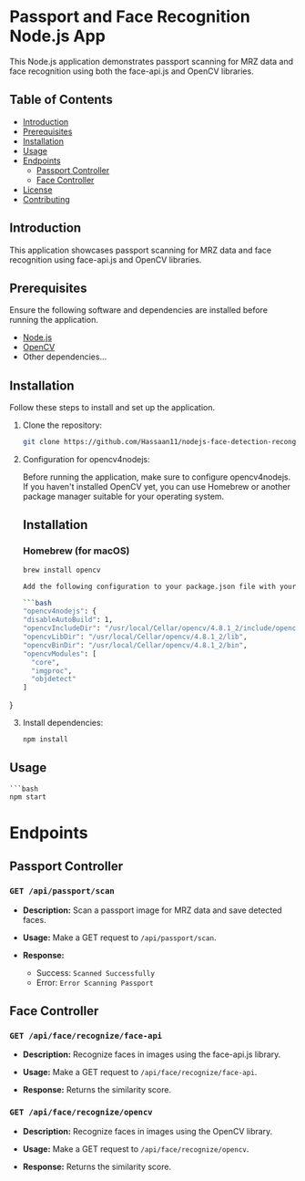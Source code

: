 # Passport and Face Recognition Node.js App

This Node.js application demonstrates passport scanning for MRZ data and face recognition using both the face-api.js and OpenCV libraries.

## Table of Contents

- [Introduction](#introduction)
- [Prerequisites](#prerequisites)
- [Installation](#installation)
- [Usage](#usage)
- [Endpoints](#endpoints)
  - [Passport Controller](#passport-controller)
  - [Face Controller](#face-controller)
- [License](#license)
- [Contributing](#contributing)

## Introduction

This application showcases passport scanning for MRZ data and face recognition using face-api.js and OpenCV libraries.

## Prerequisites

Ensure the following software and dependencies are installed before running the application.

- [Node.js](https://nodejs.org/)
- [OpenCV](https://docs.opencv.org/master/d5/de5/tutorial_js_install.html)
- Other dependencies...

## Installation

Follow these steps to install and set up the application.

1. Clone the repository:

   ```bash
   git clone https://github.com/Hassaan11/nodejs-face-detection-recongition

2. Configuration for opencv4nodejs:

    Before running the application, make sure to configure opencv4nodejs. If you haven't installed OpenCV yet, you can use Homebrew or another package manager suitable for your operating system.

    ## Installation

    ### Homebrew (for macOS)

    ```bash
    brew install opencv

    Add the following configuration to your package.json file with your installation path:

    ```bash
    "opencv4nodejs": {
    "disableAutoBuild": 1,
    "opencvIncludeDir": "/usr/local/Cellar/opencv/4.8.1_2/include/opencv4",
    "opencvLibDir": "/usr/local/Cellar/opencv/4.8.1_2/lib",
    "opencvBinDir": "/usr/local/Cellar/opencv/4.8.1_2/bin",
    "opencvModules": [
      "core",
      "imgproc",
      "objdetect"
    ]
  }


3. Install dependencies:

    ```bash
    npm install

## Usage

    ```bash
    npm start

# Endpoints

## Passport Controller

### `GET /api/passport/scan`

- **Description:** 
  Scan a passport image for MRZ data and save detected faces.

- **Usage:**
  Make a GET request to `/api/passport/scan`.

- **Response:**
  - Success: `Scanned Successfully`
  - Error: `Error Scanning Passport`

## Face Controller

### `GET /api/face/recognize/face-api`

- **Description:**
  Recognize faces in images using the face-api.js library.

- **Usage:**
  Make a GET request to `/api/face/recognize/face-api`.

- **Response:**
  Returns the similarity score.

### `GET /api/face/recognize/opencv`

- **Description:**
  Recognize faces in images using the OpenCV library.

- **Usage:**
  Make a GET request to `/api/face/recognize/opencv`.

- **Response:**
  Returns the similarity score.
